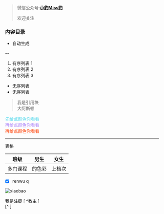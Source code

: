 >微信公众号:**[小豹Miss豹]()**
>
>欢迎关注


### 内容目录
- 自动生成

--
1. 有序列表 1
2. 有序列表 2
3. 有序列表 3

- 无序列表
- 无序列表

> 我是引用块  
> 大阿斯顿
> 
<span  style="color: #5bdaed; ">先给点颜色你看看</span>   
<span  style="color: #AE87FA; ">再给点颜色你看看</span>   
<span  style="color: #ff3d00; ">再给点颜色你看看</span> 

***
表格  

| 班级 | 男生 | 女生 |  
|-----|-----|------|  
|多门课程|的色彩|上档次|


- [X] renwu q

![xiaobao](https://img-blog.csdnimg.cn/20190522103515109.png?x-oss-process=image/watermark,type_ZmFuZ3poZW5naGVpdGk,shadow_10,text_aHR0cHM6Ly9ibG9nLmNzZG4ubmV0L3dlaXhpbl80NDk2NjkwMA==,size_16,color_FFFFFF,t_70)
 


我是注脚 [ ^教主 ]   
[^ ]